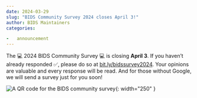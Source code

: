 ```yaml
---
date: 2024-03-29
slug: "BIDS Community Survey 2024 closes April 3!"
author: BIDS Maintainers
categories:

-   announcement
---
```


The 💻 2024 BIDS Community Survey 💻 is closing **April 3**. If you haven’t already responded ✅, please do so at [bit.ly/bidssurvey2024](https://bit.ly/bidssurvey2024). Your opinions are valuable and every response will be read. And for those without Google, we will send a survey just for you soon!

![A QR code for the BIDS community survey](../../assets/img/bit.ly_bidssurvey2024.jpeg){: width="250" }
